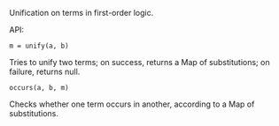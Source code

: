 Unification on terms in first-order logic.

API:

```
m = unify(a, b)
```

Tries to unify two terms; on success, returns a Map of substitutions; on failure, returns null.

```
occurs(a, b, m)
```

Checks whether one term occurs in another, according to a Map of substitutions.

